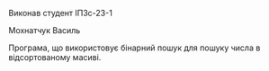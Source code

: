 Виконав студент ІПЗс-23-1

Мохнатчук Василь

Програма, що використовує бінарний пошук для пошуку числа в відсортованому масиві.